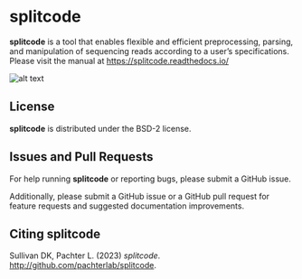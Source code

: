 # splitcode

**splitcode** is a tool that enables flexible and efficient preprocessing, parsing, and manipulation of sequencing reads according to a user’s specifications. Please visit the manual at https://splitcode.readthedocs.io/

![alt text](https://raw.githubusercontent.com/Yenaled/splitcode/main/figures/splitcode_figure.png?raw=true)

## License

**splitcode** is distributed under the BSD-2 license.

## Issues and Pull Requests

For help running **splitcode** or reporting bugs, please submit a GitHub issue.

Additionally, please submit a GitHub issue or a GitHub pull request for feature requests and suggested documentation improvements.

## Citing splitcode

Sullivan DK, Pachter L. (2023) *splitcode*. http://github.com/pachterlab/splitcode.
